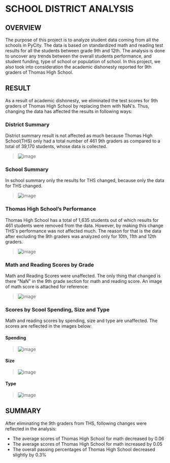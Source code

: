 # SCHOOL DISTRICT ANALYSIS

## OVERVIEW
The purpose of this project is to analyze student data coming from all the schools in PyCity. The data is based on standardized math and reading test results for all the students between grade 9th and 12th. The analysis is done to uncover any trends between the overall students performance, and student funding, type of school or population of school.
In this project, we also took into consideration the academic dishonesty reported for 9th graders of Thomas High School.

## RESULT
As a result of academic dishonesty, we eliminated the test scores for 9th graders of Thomas High School by replacing them with NaN's. Thus, changing the data has affected the results in following ways:

### District Summary
District summary result is not affected as much because Thomas High School(THS) only had a total number of 461 9th graders as compared to  a total of 39,170 students, whose data is collected. 

>![image](https://user-images.githubusercontent.com/86074187/126113714-f6dd29cc-dc9c-42e7-84ec-dd900b568665.png)

### School Summary
In school summary only the results for THS changed, because only the data for THS changed.

>![image](https://user-images.githubusercontent.com/86074187/126114147-3a16bca9-c2fe-4663-9f2c-847ffbfd4a64.png)

### Thomas High School’s Performance
Thomas High School has a total of 1,635 students out of which results for 461 students were removed from the data. However, by making this change THS's performance was not affected much. The reason for that is the data after excluding the 9th graders was analyzed only for 10th, 11th and 12th graders. 

>![image](https://user-images.githubusercontent.com/86074187/126116850-24ac10d5-a720-43c5-92f9-7a451bb85c28.png)

### Math and Reading Scores by Grade
Math and Reading Scores were unaffected. The only thing that changed is there "NaN" in the 9th grade section for math and reading score. An image of math score is attached for reference:

>![image](https://user-images.githubusercontent.com/86074187/126118280-1f3e6b87-ef0b-4c30-a68d-d0c9942299c1.png)

### Scores by Scool Spending, Size and Type
Math and reading scores by spending, size and type are unaffected. The scores are reflected in the images below:

#### Spending

>![image](https://user-images.githubusercontent.com/86074187/126244463-08e0515a-8523-4720-89db-169bb5db0604.png)

#### Size

>![image](https://user-images.githubusercontent.com/86074187/126244546-fd93e6a5-b1f4-4c9c-819c-ade93810bb76.png)

#### Type

>![image](https://user-images.githubusercontent.com/86074187/126244616-56b961c4-c131-497e-bbc3-3964dbd15443.png)

## SUMMARY
After eliminating the 9th graders from THS, following changes were reflected in the analysis:
- The average scores of Thomas High School for math decreased by 0.06
- The average scores of Thomas High School for math increased by 0.05
- The overall passing percentages of Thomas High School decreased slightly by 0.3%


